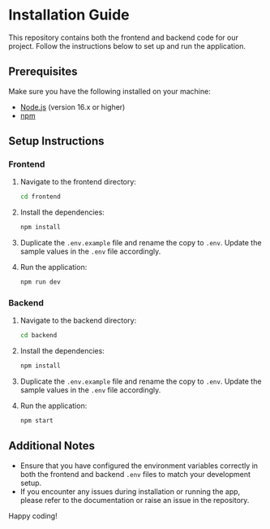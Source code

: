 # Installation Guide

This repository contains both the frontend and backend code for our project. Follow the instructions below to set up and run the application.

## Prerequisites

Make sure you have the following installed on your machine:

- [Node.js](https://nodejs.org/) (version 16.x or higher)
- [npm](https://www.npmjs.com/)

## Setup Instructions

### Frontend

1. Navigate to the frontend directory:
    ```bash
    cd frontend
    ```

2. Install the dependencies:
    ```bash
    npm install
    ```

3. Duplicate the `.env.example` file and rename the copy to `.env`. Update the sample values in the `.env` file accordingly.

4. Run the application:
    ```bash
    npm run dev
    ```

### Backend

1. Navigate to the backend directory:
    ```bash
    cd backend
    ```

2. Install the dependencies:
    ```bash
    npm install
    ```

3. Duplicate the `.env.example` file and rename the copy to `.env`. Update the sample values in the `.env` file accordingly.

4. Run the application:
    ```bash
    npm start
    ```

## Additional Notes

- Ensure that you have configured the environment variables correctly in both the frontend and backend `.env` files to match your development setup.
- If you encounter any issues during installation or running the app, please refer to the documentation or raise an issue in the repository.

Happy coding!